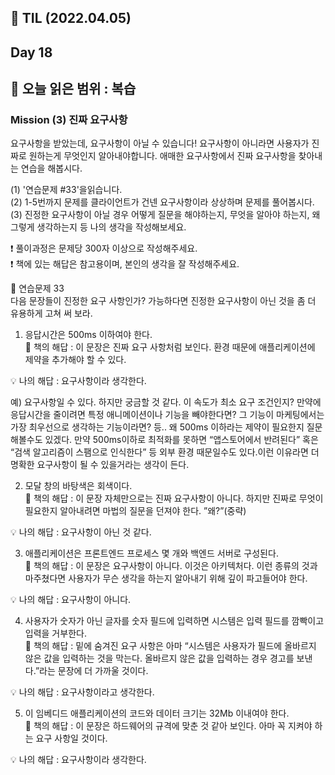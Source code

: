 ## 📝 TIL (2022.04.05)
## Day 18
📖 오늘 읽은 범위 : 복습
---
### Mission (3) 진짜 요구사항

요구사항을 받았는데, 요구사항이 아닐 수 있습니다! 요구사항이 아니라면 사용자가 진짜로 원하는게 무엇인지 알아내야합니다. 애매한 요구사항에서 진짜 요구사항을 찾아내는 연습을 해봅시다.

(1) '연습문제 #33'을읽습니다.  
(2) 1-5번까지 문제를 클라이언트가 건넨 요구사항이라 상상하며 문제를 풀어봅시다.  
(3) 진정한 요구사항이 아닐 경우 어떻게 질문을 해야하는지, 무엇을 알아야 하는지, 왜 그렇게 생각하는지 등 나의 생각을 작성해보세요.  

❗️ 풀이과정은 문제당 300자 이상으로 작성해주세요.  
❗️ 책에 있는 해답은 참고용이며, 본인의 생각을 잘 작성해주세요.  

📌 연습문제 33  
다음 문장들이 진정한 요구 사항인가? 가능하다면 진정한 요구사항이 아닌 것을 좀 더 유용하게 고쳐 써 보라.  

1. 응답시간은 500ms 이하여야 한다.  
📖 책의 해답 : 이 문장은 진짜 요구 사항처럼 보인다. 환경 때문에 애플리케이션에 제약을 추가해야 할 수 있다.  

💡 나의 해답 : 요구사항이라 생각한다. 

예) 요구사항일 수 있다. 하지만 궁금할 것 같다. 이 속도가 최소 요구 조건인지? 만약에 응답시간을 줄이려면 특정 애니메이션이나 기능을 빼야한다면? 그 기능이 마케팅에서는 가장 최우선으로 생각하는 기능이라면? 등.. 왜 500ms 이하라는 제약이 필요한지 질문해볼수도 있겠다. 만약 500ms이하로 최적화를 못하면 “앱스토어에서 반려된다” 혹은 “검색 알고리즘이 스팸으로 인식한다” 등 외부 환경 때문일수도 있다.이런 이유라면 더 명확한 요구사항이 될 수 있을거라는 생각이 든다.

2. 모달 창의 바탕색은 회색이다.  
📖 책의 해답 : 이 문장 자체만으로는 진짜 요구사항이 아니다. 하지만 진짜로 무엇이 필요한지 알아내려면 마법의 질문을 던져야 한다. ”왜?”(중략)  

💡 나의 해답 : 요구사항이 아닌 것 같다.

3. 애플리케이션은 프론트엔드 프로세스 몇 개와 백엔드 서버로 구성된다.  
📖 책의 해답 : 이 문장은 요구사항이 아니다. 이것은 아키텍처다. 이런 종류의 것과 마주쳤다면 사용자가 무슨 생각을 하는지 알아내기 위해 깊이 파고들어야 한다.  

💡 나의 해답 : 요구사항이 아니다. 

4. 사용자가 숫자가 아닌 글자를 숫자 필드에 입력하면 시스템은 입력 필드를 깜빡이고 입력을 거부한다.  
📖 책의 해답 : 밑에 숨겨진 요구 사항은 아마 “시스템은 사용자가 필드에 올바르지 않은 값을 입력하는 것을 막는다. 올바르지 않은 값을 입력하는 경우 경고를 보낸다.”라는 문장에 더 가까울 것이다.  

💡 나의 해답 : 요구사항이라고 생각한다.


5. 이 임베디드 애플리케이션의 코드와 데이터 크기는 32Mb 이내여야 한다.  
📖 책의 해답 : 이 문장은 하드웨어의 규격에 맞춘 것 같아 보인다. 아마 꼭 지켜야 하는 요구 사항일 것이다.  

💡 나의 해답 :  요구사항이라 생각한다.
